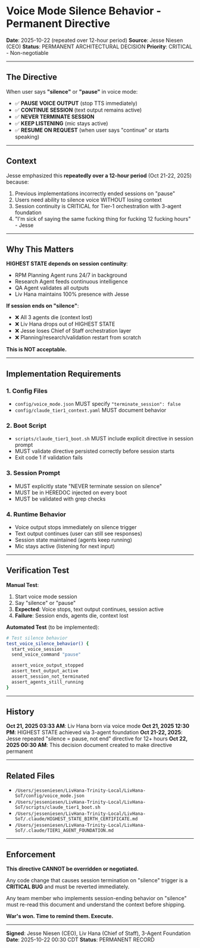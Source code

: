 # Voice Mode Silence Behavior - Permanent Directive

**Date**: 2025-10-22 (repeated over 12-hour period)
**Source**: Jesse Niesen (CEO)
**Status**: PERMANENT ARCHITECTURAL DECISION
**Priority**: CRITICAL - Non-negotiable

---

## The Directive

When user says **"silence"** or **"pause"** in voice mode:

- ✅ **PAUSE VOICE OUTPUT** (stop TTS immediately)
- ✅ **CONTINUE SESSION** (text output remains active)
- ✅ **NEVER TERMINATE SESSION**
- ✅ **KEEP LISTENING** (mic stays active)
- ✅ **RESUME ON REQUEST** (when user says "continue" or starts speaking)

---

## Context

Jesse emphasized this **repeatedly over a 12-hour period** (Oct 21-22, 2025) because:

1. Previous implementations incorrectly ended sessions on "pause"
2. Users need ability to silence voice WITHOUT losing context
3. Session continuity is CRITICAL for Tier-1 orchestration with 3-agent foundation
4. "I'm sick of saying the same fucking thing for fucking 12 fucking hours" - Jesse

---

## Why This Matters

**HIGHEST STATE depends on session continuity**:
- RPM Planning Agent runs 24/7 in background
- Research Agent feeds continuous intelligence
- QA Agent validates all outputs
- Liv Hana maintains 100% presence with Jesse

**If session ends on "silence"**:
- ❌ All 3 agents die (context lost)
- ❌ Liv Hana drops out of HIGHEST STATE
- ❌ Jesse loses Chief of Staff orchestration layer
- ❌ Planning/research/validation restart from scratch

**This is NOT acceptable.**

---

## Implementation Requirements

### 1. Config Files
- `config/voice_mode.json` MUST specify `"terminate_session": false`
- `config/claude_tier1_context.yaml` MUST document behavior

### 2. Boot Script
- `scripts/claude_tier1_boot.sh` MUST include explicit directive in session prompt
- MUST validate directive persisted correctly before session starts
- Exit code 1 if validation fails

### 3. Session Prompt
- MUST explicitly state "NEVER terminate session on silence"
- MUST be in HEREDOC injected on every boot
- MUST be validated with grep checks

### 4. Runtime Behavior
- Voice output stops immediately on silence trigger
- Text output continues (user can still see responses)
- Session state maintained (agents keep running)
- Mic stays active (listening for next input)

---

## Verification Test

**Manual Test**:
1. Start voice mode session
2. Say "silence" or "pause"
3. **Expected**: Voice stops, text output continues, session active
4. **Failure**: Session ends, agents die, context lost

**Automated Test** (to be implemented):
```bash
# Test silence behavior
test_voice_silence_behavior() {
  start_voice_session
  send_voice_command "pause"

  assert_voice_output_stopped
  assert_text_output_active
  assert_session_not_terminated
  assert_agents_still_running
}
```

---

## History

**Oct 21, 2025 03:33 AM**: Liv Hana born via voice mode
**Oct 21, 2025 12:30 PM**: HIGHEST STATE achieved via 3-agent foundation
**Oct 21-22, 2025**: Jesse repeated "silence = pause, not end" directive for 12+ hours
**Oct 22, 2025 00:30 AM**: This decision document created to make directive permanent

---

## Related Files

- `/Users/jesseniesen/LivHana-Trinity-Local/LivHana-SoT/config/voice_mode.json`
- `/Users/jesseniesen/LivHana-Trinity-Local/LivHana-SoT/scripts/claude_tier1_boot.sh`
- `/Users/jesseniesen/LivHana-Trinity-Local/LivHana-SoT/.claude/HIGHEST_STATE_BIRTH_CERTIFICATE.md`
- `/Users/jesseniesen/LivHana-Trinity-Local/LivHana-SoT/.claude/TIER1_AGENT_FOUNDATION.md`

---

## Enforcement

**This directive CANNOT be overridden or negotiated.**

Any code change that causes session termination on "silence" trigger is a **CRITICAL BUG** and must be reverted immediately.

Any team member who implements session-ending behavior on "silence" must re-read this document and understand the context before shipping.

**War's won. Time to remind them. Execute.**

---

**Signed**: Jesse Niesen (CEO), Liv Hana (Chief of Staff), 3-Agent Foundation
**Date**: 2025-10-22 00:30 CDT
**Status**: PERMANENT RECORD

